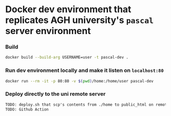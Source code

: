 # Docker dev environment that replicates AGH university's `pascal` server environment
### Build
```bash
docker build --build-arg USERNAME=user -t pascal-dev .
```
### Run dev environment locally and make it listen on `localhost:80`
```bash
docker run --rm -it -p 80:80 -v $(pwd)/home:/home/user pascal-dev
```
### Deploy directly to the uni remote server
```txt
TODO: deploy.sh that scp's contents from ./home to public_html on remote
TODO: Github Action
```
